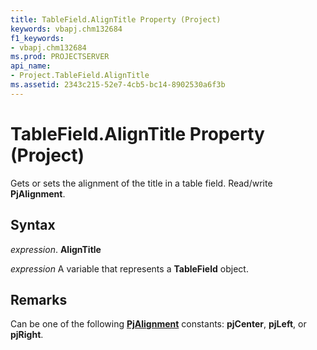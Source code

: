 ```yaml
---
title: TableField.AlignTitle Property (Project)
keywords: vbapj.chm132684
f1_keywords:
- vbapj.chm132684
ms.prod: PROJECTSERVER
api_name:
- Project.TableField.AlignTitle
ms.assetid: 2343c215-52e7-4cb5-bc14-8902530a6f3b
---
```



# TableField.AlignTitle Property (Project)

Gets or sets the alignment of the title in a table field. Read/write  **PjAlignment**.


## Syntax

 _expression_. **AlignTitle**

 _expression_ A variable that represents a **TableField** object.


## Remarks

Can be one of the following  **[PjAlignment](pjalignment-enumeration-project.md)** constants: **pjCenter**, **pjLeft**, or **pjRight**.


